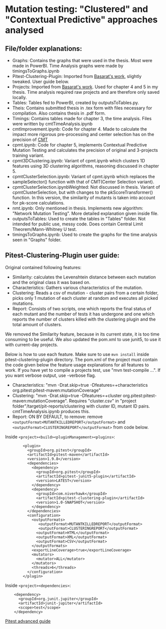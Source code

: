 
# Mutation testing: "Clustered" and "Contextual Predictive" approaches analysed

## File/folder explanations:
* Graphs: Contains the graphs that were used in the thesis. Most were made in PowerBI. Time Analysis graphs were made by timingsToGraphs.ipynb
* Pitest-Clustering-Plugin: Imported from [Basarat's work](https://github.com/Rbasarat/thesis-mutation-testing/), slightly tweaked. User guide below.
* Projects: Imported from [Basarat's work](https://github.com/Rbasarat/thesis-mutation-testing/). Used for chapter 4 and 5 in my thesis. Time analysis required raw projects and are therefore only saved locally.
* Tables: Tables fed to PowerBI, created by outputsToTables.py.
* Theis: Contains submitted thesis in .tex form with files necessary for compilation. Also contains thesis in .pdf form.
* Timings: Contains tables made for chapter 3, the time analysis. Files were written by cmtTimeAnalysis.ipynb
* cmtImprovement.ipynb: Code for chapter 4. Made to calculate the impact more rigorous pre-processing and center selection has on the precision of [CMT](https://github.com/Rbasarat/thesis-mutation-testing/)
* cpmt.ipynb: Code for chapter 5, implements Contextual Predictive Mutation Testing and calculates the precision of original and 3-projects training variant.
* cpmt3DClustering.ipynb: Variant of cpmt.ipynb which clusters 1D features using 3D clustering algorithms, reasoning discussed in chapter 5.
* cpmtClusterSelection.ipynb: Variant of cpmt.ipynb which replaces the sampleSelector() function with that of CMT(Center Selection variant).
* cpmtClusterSelection.ipynbWeighted: Not discussed in thesis. Variant of cpmtClusterSelection, but with changes to the pkScoreTransformer() function. In this version, the similarity of mutants is taken into account for pk-score calculations.
* nmt.ipynb: Only mentioned in thesis. Implements new algorithm: "Network Mutation Testing". More detailed explanation given inside file.
* outputsToTables: Used to create the tables in "Tables" folder. Not intended for public use, messy code. Does contain Central Limit Theorem/Mann-Whitney U test.
* timingsToGraphs.ipynb: Used to create the graphs for the time analysis seen in "Graphs" folder.

## Pitest-Clustering-Plugin user guide:
Original contained following features:

* Similarity: calculates the Levenshtein distance between each mutation and the original class it was based on.
* Characteristics: Gathers various characteristics of the mutation.
* Clustering: Reads a csv of mutation - cluster pairs from a certain folder, picks only 1 mutation of each cluster at random and executes all picked mutations.
* Report: Consists of two scripts, one which reports the final status of each mutant and the number of tests it has undergone and one which reports the number of clusters killed with the clustering plugin and the total amount of clusters.

We removed the Similarity feature, because in its current state, it is too time consuming to be useful. We also updated the pom.xml to use junit5, to use it with current-day projects.

Below is how to use each feature. Make sure to use `mvn install` inside pitest-clustering-plugin directory. The pom.xml of the project must contain the code given below the feature usage explanations for all features to work. If you have yet to compile a projects test, use "mvn test-compile ...". If you want verbose output, use -verbose flag. 

* Characteristics: "mvn -Drat.skip=true -Dfeatures=+characteristics org.pitest:pitest-maven:mutationCoverage"
* Clustering: "mvn -Drat.skip=true -Dfeatures=+cluster org.pitest:pitest-maven:mutationCoverage". Requires "cluster.csv" in "project folder"/target/pit-reports/clustering with cluster ID, mutant ID pairs. cmtTimeAnalysis.ipynb produces this.
* Report: ON BY DEFAULT, to remove: remove `<outputFormat>MUTANTKILLEDREPORT</outputFormat>` and `<outputFormat>CLUSTERINGREPORT</outputFormat>` from code below.

Inside `<project><build><pluginManagement><plugins>`:
```
        <plugin>
          <groupId>org.pitest</groupId>
          <artifactId>pitest-maven</artifactId>
          <version>1.9.8</version>
          <dependencies>
            <dependency>
              <groupId>org.pitest</groupId>
              <artifactId>pitest-junit5-plugin</artifactId>
              <version>LATEST</version>
            </dependency>
            <dependency>
              <groupId>com.niverhawk</groupId>
              <artifactId>pitest-clustering-plugin</artifactId>
              <version>1.0-SNAPSHOT</version>
            </dependency>
          </dependencies>
          <configuration>
            <outputFormats>
               <outputFormat>MUTANTKILLEDREPORT</outputFormat>
               <outputFormat>CLUSTERINGREPORT</outputFormat>
              <outputFormat>HTML</outputFormat>
              <outputFormat>XML</outputFormat>
              <outputFormat>CSV</outputFormat>
            </outputFormats>
            <exportLineCoverage>true</exportLineCoverage>
            <mutators>
              <mutator>ALL</mutator>
            </mutators>
            <threads>6</threads>
          </configuration>
        </plugin>
```
Inside `<project><dependencies>`:
```
    <dependency>
      <groupId>org.junit.jupiter</groupId>
      <artifactId>junit-jupiter</artifactId>
      <scope>test</scope>
    </dependency>
```

[Pitest advanced guide](https://pitest.org/quickstart/advanced/)

